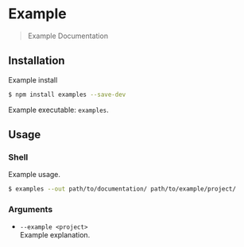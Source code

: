 # Example

> Example Documentation

## Installation

Example install

```bash
$ npm install examples --save-dev
```

Example executable: ``examples``. 

## Usage

### Shell

Example usage.

```bash
$ examples --out path/to/documentation/ path/to/example/project/
```

### Arguments

* `--example <project>`<br>
  Example explanation.
